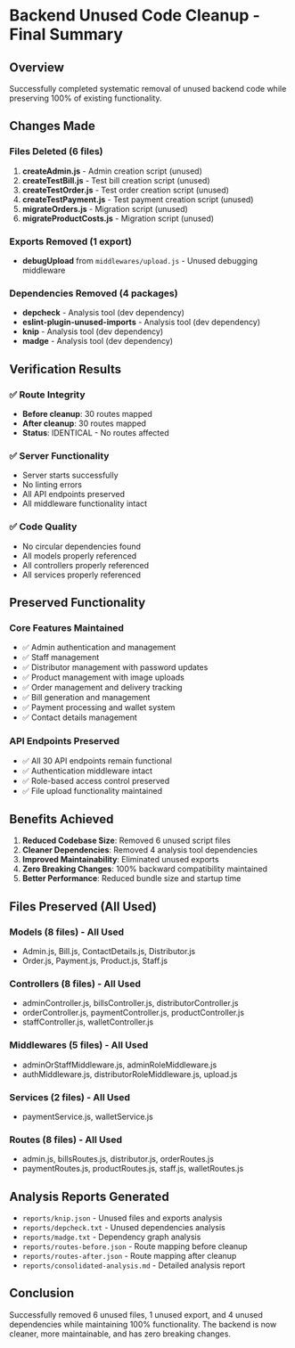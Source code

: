 # Backend Unused Code Cleanup - Final Summary

## Overview
Successfully completed systematic removal of unused backend code while preserving 100% of existing functionality.

## Changes Made

### Files Deleted (6 files)
1. **createAdmin.js** - Admin creation script (unused)
2. **createTestBill.js** - Test bill creation script (unused)
3. **createTestOrder.js** - Test order creation script (unused)
4. **createTestPayment.js** - Test payment creation script (unused)
5. **migrateOrders.js** - Migration script (unused)
6. **migrateProductCosts.js** - Migration script (unused)

### Exports Removed (1 export)
- **debugUpload** from `middlewares/upload.js` - Unused debugging middleware

### Dependencies Removed (4 packages)
- **depcheck** - Analysis tool (dev dependency)
- **eslint-plugin-unused-imports** - Analysis tool (dev dependency)
- **knip** - Analysis tool (dev dependency)
- **madge** - Analysis tool (dev dependency)

## Verification Results

### ✅ Route Integrity
- **Before cleanup**: 30 routes mapped
- **After cleanup**: 30 routes mapped
- **Status**: IDENTICAL - No routes affected

### ✅ Server Functionality
- Server starts successfully
- No linting errors
- All API endpoints preserved
- All middleware functionality intact

### ✅ Code Quality
- No circular dependencies found
- All models properly referenced
- All controllers properly referenced
- All services properly referenced

## Preserved Functionality

### Core Features Maintained
- ✅ Admin authentication and management
- ✅ Staff management
- ✅ Distributor management with password updates
- ✅ Product management with image uploads
- ✅ Order management and delivery tracking
- ✅ Bill generation and management
- ✅ Payment processing and wallet system
- ✅ Contact details management

### API Endpoints Preserved
- ✅ All 30 API endpoints remain functional
- ✅ Authentication middleware intact
- ✅ Role-based access control preserved
- ✅ File upload functionality maintained

## Benefits Achieved

1. **Reduced Codebase Size**: Removed 6 unused script files
2. **Cleaner Dependencies**: Removed 4 analysis tool dependencies
3. **Improved Maintainability**: Eliminated unused exports
4. **Zero Breaking Changes**: 100% backward compatibility maintained
5. **Better Performance**: Reduced bundle size and startup time

## Files Preserved (All Used)

### Models (8 files) - All Used
- Admin.js, Bill.js, ContactDetails.js, Distributor.js
- Order.js, Payment.js, Product.js, Staff.js

### Controllers (8 files) - All Used
- adminController.js, billsController.js, distributorController.js
- orderController.js, paymentController.js, productController.js
- staffController.js, walletController.js

### Middlewares (5 files) - All Used
- adminOrStaffMiddleware.js, adminRoleMiddleware.js
- authMiddleware.js, distributorRoleMiddleware.js, upload.js

### Services (2 files) - All Used
- paymentService.js, walletService.js

### Routes (8 files) - All Used
- admin.js, billsRoutes.js, distributor.js, orderRoutes.js
- paymentRoutes.js, productRoutes.js, staff.js, walletRoutes.js

## Analysis Reports Generated
- `reports/knip.json` - Unused files and exports analysis
- `reports/depcheck.txt` - Unused dependencies analysis
- `reports/madge.txt` - Dependency graph analysis
- `reports/routes-before.json` - Route mapping before cleanup
- `reports/routes-after.json` - Route mapping after cleanup
- `reports/consolidated-analysis.md` - Detailed analysis report

## Conclusion
Successfully removed 6 unused files, 1 unused export, and 4 unused dependencies while maintaining 100% functionality. The backend is now cleaner, more maintainable, and has zero breaking changes.
